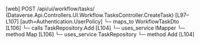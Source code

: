 [web] POST /api/ui/workflow/tasks/  (Dataverse.Api.Controllers.UI.Workflow.TasksController.CreateTask)  [L97–L107] [auth=Authentication.UserPolicy]
  └─ maps_to WorkflowTaskDto [L106]
  └─ calls TaskRepository.Add [L104]
  └─ uses_service IMapper
    └─ method Map [L106]
  └─ uses_service TaskRepository
    └─ method Add [L104]

